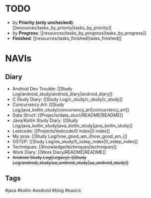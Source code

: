 
# TODO

* by **Priority (only unchecked)**: [[resources/tasks_by_priority|tasks_by_priority]]
* by **Progress**: [[resources/tasks_by_progress|tasks_by_progress]]
* **Finished**: [[resources/tasks_finished|tasks_finished]]

# NAVIs

## Diary

- Android Dev Trouble: [[Study Log/android_study/android_diary|android_diary]]
- C Study Diary: [[Study Log/c_study/c_study|c_study]]
- Concurrency Art: [[Study Log/java_kotlin_study/concurrency_art|concurrency_art]]
- Data Struct: [[Projects/data_stuct/README|README]]
- Java/Kotlin Study Diary: [[Study Log/java_kotlin_study/java_kotlin_study|java_kotlin_study]]
- Leetcode: [[Projects/leetcode/0 index|0 index]]
- My pros: [[Study Log/how_good_am_i|how_good_am_i]]
- OSTEP: [[Study Log/os_study/0_ostep_index|0_ostep_index]]
- Techniques: [[Knowledge/techniques|techniques]]
- Work Diary: [[Work Diary/README|README]]
- ~~Android Study Log(Legacy): [[Study Log/android_study/aa_android_study|aa_android_study]]~~

## Tags

#java #kotlin #android #blog #basics
